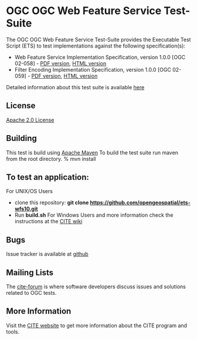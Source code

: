 # OGC OGC Web Feature Service Test-Suite

The OGC OGC Web Feature Service Test-Suite provides the Executable Test Script (ETS) to test implementations against the following specification(s):

- Web Feature Service Implementation Specification, version 1.0.0 [OGC 02-058] - [PDF version](http://portal.opengeospatial.org/files/index.php?artifact_id=7176), [HTML version](file:///Users/lbermudez/Documents/Dropbox/github/ets-wfs10/src/main/web/OGCTestData/wfs/1.0.0/specs/wfs/1.0.0/02-058.html)
- Filter Encoding Implementation Specification, version 1.0.0 [OGC 02-059] - [PDF version](http://portal.opengeospatial.org/files/?artifact_id=1171), [HTML version](file:///Users/lbermudez/Documents/Dropbox/github/ets-wfs10/src/main/web/OGCTestData/wfs/1.0.0/specs/filter/1.0.0/02-059.html)

Detailed information about this test suite is available [here]( http://htmlpreview.github.com/?https://github.com/opengeospatial/ets-wfs10/blob/master/src/main/web/index.html)

## License

[Apache 2.0 License](LICENSE.md)

## Building

This test is build using [Apache Maven](http://maven.apache.org/) To 
build the test suite run maven from the root directory.
   % mvn install
     
## To test an application:
For UNIX/OS Users
   - clone this repository: **git clone https://github.com/opengeospatial/ets-wfs10.git**
   - Run **build.sh**
For Windows Users and more information check the instructions at the [CITE wiki](http://cite.opengeospatial.org/easytesting)


## Bugs

Issue tracker is available at [github](https://github.com/opengeospatial/ets-wfs10/issues)

## Mailing Lists

The [cite-forum](http://cite.opengeospatial.org/forum) is where software developers discuss issues and solutions related to OGC tests. 

## More Information

Visit the [CITE website](http://cite.opengeospatial.org/) to get more information about the CITE program and tools.

